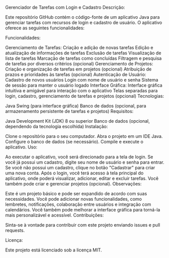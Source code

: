 Gerenciador de Tarefas com Login e Cadastro
Descrição:

Este repositório GitHub contém o código-fonte de um aplicativo Java para gerenciar tarefas com recursos de login e cadastro de usuário. O aplicativo oferece as seguintes funcionalidades:

Funcionalidades:

Gerenciamento de Tarefas:
Criação e adição de novas tarefas
Edição e atualização de informações de tarefas
Exclusão de tarefas
Visualização de lista de tarefas
Marcação de tarefas como concluídas
Filtragem e pesquisa de tarefas por diversos critérios (opcional)
Gerenciamento de Projetos:
Criação e organização de tarefas em projetos (opcional)
Atribuição de prazos e prioridades às tarefas (opcional)
Autenticação de Usuário:
Cadastro de novos usuários
Login com nome de usuário e senha
Sistema de sessão para manter o usuário logado
Interface Gráfica:
Interface gráfica intuitiva e amigável para interação com o aplicativo
Telas separadas para login, cadastro, gerenciamento de tarefas e projetos (opcional)
Tecnologias:

Java
Swing (para interface gráfica)
Banco de dados (opcional, para armazenamento persistente de tarefas e projetos)
Requisitos:

Java Development Kit (JDK) 8 ou superior
Banco de dados (opcional, dependendo da tecnologia escolhida)
Instalação:

Clone o repositório para o seu computador.
Abra o projeto em um IDE Java.
Configure o banco de dados (se necessário).
Compile e execute o aplicativo.
Uso:

Ao executar o aplicativo, você será direcionado para a tela de login.
Se você já possui um cadastro, digite seu nome de usuário e senha para entrar.
Se você não possui um cadastro, clique no botão "Cadastrar" para criar uma nova conta.
Após o login, você terá acesso à tela principal do aplicativo, onde poderá visualizar, adicionar, editar e excluir tarefas.
Você também pode criar e gerenciar projetos (opcional).
Observações:

Este é um projeto básico e pode ser expandido de acordo com suas necessidades.
Você pode adicionar novas funcionalidades, como lembretes, notificações, colaboração entre usuários e integração com calendários.
Você também pode melhorar a interface gráfica para torná-la mais personalizável e acessível.
Contribuições:

Sinta-se à vontade para contribuir com este projeto enviando issues e pull requests.

Licença:

Este projeto está licenciado sob a licença MIT.
